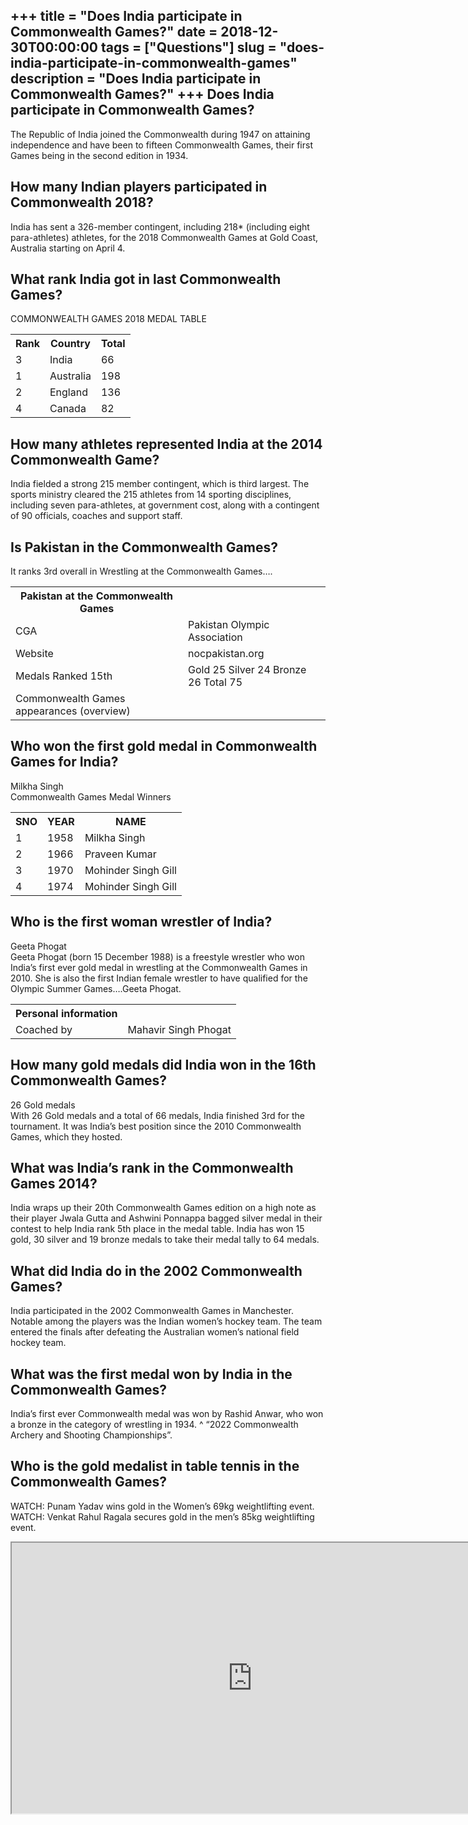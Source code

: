 +++
title = "Does India participate in Commonwealth Games?"
date = 2018-12-30T00:00:00
tags = ["Questions"]
slug = "does-india-participate-in-commonwealth-games"
description = "Does India participate in Commonwealth Games?"
+++
Does India participate in Commonwealth Games?
---------------------------------------------

The Republic of India joined the Commonwealth during 1947 on attaining independence and have been to fifteen Commonwealth Games, their first Games being in the second edition in 1934.

How many Indian players participated in Commonwealth 2018?
----------------------------------------------------------

India has sent a 326-member contingent, including 218\* (including eight para-athletes) athletes, for the 2018 Commonwealth Games at Gold Coast, Australia starting on April 4.

What rank India got in last Commonwealth Games?
-----------------------------------------------

COMMONWEALTH GAMES 2018 MEDAL TABLE

<table><tr><th>Rank</th><th>Country</th><th>Total</th></tr><tr><td>3</td><td>India</td><td>66</td></tr><tr><td>1</td><td>Australia</td><td>198</td></tr><tr><td>2</td><td>England</td><td>136</td></tr><tr><td>4</td><td>Canada</td><td>82</td></tr></table>

How many athletes represented India at the 2014 Commonwealth Game?
------------------------------------------------------------------

India fielded a strong 215 member contingent, which is third largest. The sports ministry cleared the 215 athletes from 14 sporting disciplines, including seven para-athletes, at government cost, along with a contingent of 90 officials, coaches and support staff.

Is Pakistan in the Commonwealth Games?
--------------------------------------

It ranks 3rd overall in Wrestling at the Commonwealth Games….

<table><tr><th>Pakistan at the Commonwealth Games</th></tr><tr><td>CGA</td><td>Pakistan Olympic Association</td></tr><tr><td>Website</td><td>nocpakistan.org</td></tr><tr><td>Medals Ranked 15th</td><td>Gold 25 Silver 24 Bronze 26 Total 75</td></tr><tr><td>Commonwealth Games appearances (overview)</td></tr></table>

Who won the first gold medal in Commonwealth Games for India?
-------------------------------------------------------------

Milkha Singh  
Commonwealth Games Medal Winners

<table><tr><th>SNO</th><th>YEAR</th><th>NAME</th></tr><tr><td>1</td><td>1958</td><td>Milkha Singh</td></tr><tr><td>2</td><td>1966</td><td>Praveen Kumar</td></tr><tr><td>3</td><td>1970</td><td>Mohinder Singh Gill</td></tr><tr><td>4</td><td>1974</td><td>Mohinder Singh Gill</td></tr></table>

Who is the first woman wrestler of India?
-----------------------------------------

Geeta Phogat  
Geeta Phogat (born 15 December 1988) is a freestyle wrestler who won India’s first ever gold medal in wrestling at the Commonwealth Games in 2010. She is also the first Indian female wrestler to have qualified for the Olympic Summer Games….Geeta Phogat.

<table><tr><th>Personal information</th></tr><tr><td>Coached by</td><td>Mahavir Singh Phogat</td></tr></table>

How many gold medals did India won in the 16th Commonwealth Games?
------------------------------------------------------------------

26 Gold medals  
With 26 Gold medals and a total of 66 medals, India finished 3rd for the tournament. It was India’s best position since the 2010 Commonwealth Games, which they hosted.

What was India’s rank in the Commonwealth Games 2014?
-----------------------------------------------------

India wraps up their 20th Commonwealth Games edition on a high note as their player Jwala Gutta and Ashwini Ponnappa bagged silver medal in their contest to help India rank 5th place in the medal table. India has won 15 gold, 30 silver and 19 bronze medals to take their medal tally to 64 medals.

What did India do in the 2002 Commonwealth Games?
-------------------------------------------------

India participated in the 2002 Commonwealth Games in Manchester. Notable among the players was the Indian women’s hockey team. The team entered the finals after defeating the Australian women’s national field hockey team.

What was the first medal won by India in the Commonwealth Games?
----------------------------------------------------------------

India’s first ever Commonwealth medal was won by Rashid Anwar, who won a bronze in the category of wrestling in 1934. ^ “2022 Commonwealth Archery and Shooting Championships”.

Who is the gold medalist in table tennis in the Commonwealth Games?
-------------------------------------------------------------------

WATCH: Punam Yadav wins gold in the Women’s 69kg weightlifting event. WATCH: Venkat Rahul Ragala secures gold in the men’s 85kg weightlifting event.

<iframe allow="accelerometer; autoplay; clipboard-write; encrypted-media; gyroscope; picture-in-picture" allowfullscreen="" class="__youtube_prefs__  epyt-is-override  no-lazyload" data-no-lazy="1" data-origheight="433" data-origwidth="770" data-skipgform_ajax_framebjll="" height="433" id="_ytid_84125" loading="lazy" src="https://www.youtube.com/embed/36LPKR56dvQ?enablejsapi=1&autoplay=0&cc_load_policy=0&cc_lang_pref=&iv_load_policy=1&loop=0&modestbranding=0&rel=1&fs=1&playsinline=0&autohide=2&theme=dark&color=red&controls=1&" title="YouTube player" width="770"></iframe>
